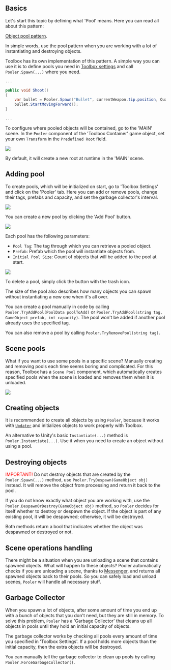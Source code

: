 ## Basics

Let's start this topic by defining what 'Pool' means. Here you can read all about this pattern: 

[Object pool pattern](https://en.wikipedia.org/wiki/Object_pool_pattern).

In simple words, use the pool pattern when you are working with a lot of instantiating and destroying objects.

Toolbox has its own implementation of this pattern. A simple way you can use it is to define pools you need in [Toolbox settings](toolbox-settings.md) and call `Pooler.Spawn(...)` where you need.

```C#
...

public void Shoot()
{
    var bullet = Pooler.Spawn("Bullet", currentWeapon.tip.position, Quaternion.identity).GetComponent<Bullet>();
    bullet.StartMovingForward();
}

...
```

To configure where pooled objects will be contained, go to the 'MAIN' scene. In the `Pooler` component of the 'Toolbox Container' game object, set your own `Transform` in the `Predefined Root` field.

<img src="predefined_root.png">

By default, it will create a new root at runtime in the 'MAIN' scene.

## Adding pool

To create pools, which will be initialized on start, go to 'Toolbox Settings' and click on the 'Pooler' tab. Here you can add or remove pools, change their tags, prefabs and capacity, and set the garbage collector's interval.

<img src="pooler_empty.png">

You can create a new pool by clicking the 'Add Pool' button.

<img src="pool_added.png">

Each pool has the following parameters:

- `Pool Tag`: The tag through which you can retrieve a pooled object.
- `Prefab`: Prefab which the pool will instantiate objects from.
- `Initial Pool Size`: Count of objects that will be added to the pool at start.

<img src="pool_filled.png">

To delete a pool, simply click the button with the trash icon.

The size of the pool also describes how many objects you can spawn without instantiating a new one when it's all over.

You can create a pool manually in code by calling `Pooler.TryAddPool(PoolData poolToAdd)` or `Pooler.TryAddPool(string tag, GameObject prefab, int capacity)`. The pool won't be added if another pool already uses the specified tag.

You can also remove a pool by calling `Pooler.TryRemovePool(string tag)`.

## Scene pools

What if you want to use some pools in a specific scene? Manually creating and removing pools each time seems boring and complicated. For this reason, Toolbox has a `Scene Pool` component, which automatically creates specified pools when the scene is loaded and removes them when it is unloaded.

<img src="scene_pool.png">

## Creating objects

It is recommended to create all objects by using `Pooler`, because it works with [`Updater`](updater.md) and initializes objects to work properly with Toolbox.

An alternative to Unity's basic `Instantiate(...)` method is `Pooler.Instantiate(...)`. Use it when you need to create an object without using a pool.

## Destroying objects

<span style="color:red">IMPORTANT!</span> Do not destroy objects that are created by the `Pooler.Spawn(...)` method, use `Pooler.TryDespawn(GameObject obj)` instead. It will remove the object from processing and return it back to the pool.

If you do not know exactly what object you are working with, use the `Pooler.DespawnOrDestroy(GameObject obj)` method, so `Pooler` decides for itself whether to destroy or despawn the object. If the object is part of any existing pool, it will be despawned; otherwise, it will be destroyed.

Both methods return a bool that indicates whether the object was despawned or destroyed or not.

## Scene operations handling

There might be a situation when you are unloading a scene that contains spawned objects. What will happen to these objects? Pooler automatically checks if you are unloading a scene, thanks to [Messenger](messenger.md), and returns all spawned objects back to their pools. So you can safely load and unload scenes, `Pooler` will handle all necessary stuff.

## Garbage Collector

When you spawn a lot of objects, after some amount of time you end up with a bunch of objects that you don't need, but they are still in memory. 
To solve this problem, `Pooler` has a 'Garbage Collector' that cleans up all objects in pools until they hold an initial capacity of objects.

The garbage collector works by checking all pools every amount of time you specified in 'Toolbox Settings'. If a pool holds more objects than the initial capacity, then the extra objects will be destroyed.

You can manually tell the garbage collector to clean up pools by calling `Pooler.ForceGarbageCollector()`.